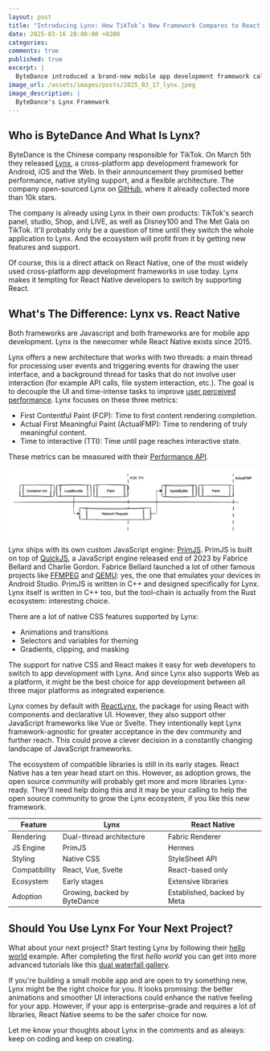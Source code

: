 ```yaml
---
layout: post
title: "Introducing Lynx: How TikTok’s New Framework Compares to React Native"
date: 2025-03-16 20:00:00 +0200
categories:
comments: true
published: true
excerpt: |
  ByteDance introduced a brand-new mobile app development framework called Lynx. Although directly aimed at React Native, is worth to switch?
image_url: /assets/images/posts/2025_03_17_lynx.jpeg
image_description: |
  ByteDance's Lynx Framework
---
```


## Who is ByteDance And What Is Lynx?

ByteDance is the Chinese company responsible for TikTok. On March 5th they released [Lynx](https://lynxjs.org/blog/lynx-unlock-native-for-more), a cross-platform app development framework for Android, iOS and the Web. In their announcement they promised better performance, native styling support, and a flexible architecture. The company open-sourced Lynx on [GitHub](https://github.com/lynx-family/lynx), where it already collected more than 10k stars.

The company is already using Lynx in their own products: TikTok's search panel, studio, Shop, and LIVE, as well as Disney100 and The Met Gala on TikTok. It'll probably only be a question of time until they switch the whole application to Lynx. And the ecosystem will profit from it by getting new features and support.

Of course, this is a direct attack on React Native, one of the most widely used cross-platform app development frameworks in use today. Lynx makes it tempting for React Native developers to switch by supporting React.

## What's The Difference: Lynx vs. React Native

Both frameworks are Javascript and both frameworks are for mobile app development. Lynx is the newcomer while React Native exists since 2015.

Lynx offers a new architecture that works with two threads: a main thread for processing user events and triggering events for drawing the user interface, and a background thread for tasks that do not involve user interaction (for example API calls, file system interaction, etc.). The goal is to decouple the UI and time-intense tasks to improve [user perceived performance](https://en.wikipedia.org/wiki/Perceived_performance). Lynx focuses on these three metrics:

- First Contentful Paint (FCP): Time to first content rendering completion.
- Actual First Meaningful Paint (ActualFMP): Time to rendering of truly meaningful content.
- Time to interactive (TTI): Time until page reaches interactive state.

These metrics can be measured with their [Performance API](https://lynxjs.org/api/lynx-api/performance-api.html).

![Lynx Dual-thread Architecture](/assets/images/posts/2025_03_17_Lynx_Dual_Thread_Architecture.png "Lynx Dual-thread Architecture")

Lynx ships with its own custom JavaScript engine: [PrimJS](https://github.com/lynx-family/primjs). PrimJS is built on top of [QuickJS](https://bellard.org/quickjs/), a JavaScript engine released end of 2023 by Fabrice Bellard and Charlie Gordon. Fabrice Bellard launched a lot of other famous projects like [FFMPEG](http://ffmpeg.org/) and [QEMU](https://www.qemu.org): yes, the one that emulates your devices in Android Studio. PrimJS is written in C++ and designed specifically for Lynx. Lynx itself is written in C++ too, but the tool-chain is actually from the Rust ecosystem: interesting choice.

There are a lot of native CSS features supported by Lynx:

- Animations and transitions
- Selectors and variables for theming
- Gradients, clipping, and masking

The support for native CSS and React makes it easy for web developers to switch to app development with Lynx. And since Lynx also supports Web as a platform, it might be the best choice for app development between all three major platforms as integrated experience.

Lynx comes by default with [ReactLynx](https://lynxjs.org/react.html), the package for using React with components and declarative UI. However, they also support other JavaScript frameworks like Vue or Svelte. They intentionally kept Lynx framework-agnostic for greater acceptance in the dev community and further reach. This could prove a clever decision in a constantly changing landscape of JavaScript frameworks.

The ecosystem of compatible libraries is still in its early stages. React Native has a ten year head start on this. However, as adoption grows, the open source community will probably get more and more libraries Lynx-ready. They'll need help doing this and it may be your calling to help the open source community to grow the Lynx ecosystem, if you like this new framework.

| Feature       | Lynx                         | React Native                |
| ------------- | ---------------------------- | --------------------------- |
| Rendering     | Dual-thread architecture     | Fabric Renderer             |
| JS Engine     | PrimJS                       | Hermes                      |
| Styling       | Native CSS                   | StyleSheet API              |
| Compatibility | React, Vue, Svelte           | React-based only            |
| Ecosystem     | Early stages                 | Extensive libraries         |
| Adoption      | Growing, backed by ByteDance | Established, backed by Meta |

## Should You Use Lynx For Your Next Project?

What about your next project? Start testing Lynx by following their [hello world](https://lynxjs.org/guide/start/quick-start.html#ios-simulator-platform=macos-arm64,explorer-platform=ios-simulator) example. After completing the first _hello world_ you can get into more advanced tutorials like this [dual waterfall gallery](https://lynxjs.org/guide/start/tutorial-gallery.html).

If you're building a small mobile app and are open to try something new, Lynx might be the right choice for you. It looks promising: the better animations and smoother UI interactions could enhance the native feeling for your app. However, if your app is enterprise-grade and requires a lot of libraries, React Native seems to be the safer choice for now.

Let me know your thoughts about Lynx in the comments and as always: keep on coding and keep on creating.
